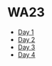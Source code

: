 # WA23

- [Day 1](https://robertwwalker.github.io/WA23/LLM)
- [Day 2](https://robertwwalker.github.io/WA23/AI)
- [Day 3](https://robertwwalker.github.io/WA23/OtherAI)
- [Day 4](https://robertwwalker.github.io/WA23/AITools)
